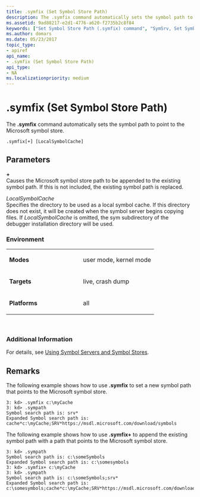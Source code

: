 ```yaml
---
title: .symfix (Set Symbol Store Path)
description: The .symfix command automatically sets the symbol path to point to the Microsoft symbol store.
ms.assetid: 9ad80217-e2d1-4776-a620-f2735b2c8f84
keywords: ["Set Symbol Store Path (.symfix) command", "SymSrv, Set Symbol Store Path (.symfix) command", ".symfix (Set Symbol Store Path) Windows Debugging"]
ms.author: domars
ms.date: 05/23/2017
topic_type:
- apiref
api_name:
- .symfix (Set Symbol Store Path)
api_type:
- NA
ms.localizationpriority: medium
---
```


# .symfix (Set Symbol Store Path)


The **.symfix** command automatically sets the symbol path to point to the Microsoft symbol store.

```
.symfix[+] [LocalSymbolCache]
```

## <span id="ddk_meta_set_symbol_store_path_dbg"></span><span id="DDK_META_SET_SYMBOL_STORE_PATH_DBG"></span>Parameters


<span id="______________"></span> **+**   
Causes the Microsoft symbol store path to be appended to the existing symbol path. If this is not included, the existing symbol path is replaced.

<span id="_______LocalSymbolCache______"></span><span id="_______localsymbolcache______"></span><span id="_______LOCALSYMBOLCACHE______"></span> *LocalSymbolCache*   
Specifies the directory to be used as a local symbol cache. If this directory does not exist, it will be created when the symbol server begins copying files. If *LocalSymbolCache* is omitted, the sym subdirectory of the debugger installation directory will be used.

### <span id="Environment"></span><span id="environment"></span><span id="ENVIRONMENT"></span>Environment

<table>
<colgroup>
<col width="50%" />
<col width="50%" />
</colgroup>
<tbody>
<tr class="odd">
<td align="left"><p><strong>Modes</strong></p></td>
<td align="left"><p>user mode, kernel mode</p></td>
</tr>
<tr class="even">
<td align="left"><p><strong>Targets</strong></p></td>
<td align="left"><p>live, crash dump</p></td>
</tr>
<tr class="odd">
<td align="left"><p><strong>Platforms</strong></p></td>
<td align="left"><p>all</p></td>
</tr>
</tbody>
</table>

 

### <span id="Additional_Information"></span><span id="additional_information"></span><span id="ADDITIONAL_INFORMATION"></span>Additional Information

For details, see [Using Symbol Servers and Symbol Stores](symbol-stores-and-symbol-servers.md).

Remarks
-------

The following example shows how to use **.symfix** to set a new symbol path that points to the Microsoft symbol store.

```
3: kd> .symfix c:\myCache
3: kd> .sympath
Symbol search path is: srv*
Expanded Symbol search path is: cache*c:\myCache;SRV*https://msdl.microsoft.com/download/symbols
```

The following example shows how to use **.symfix+** to append the existing symbol path with a path that points to the Microsoft symbol store.

```
3: kd> .sympath
Symbol search path is: c:\someSymbols
Expanded Symbol search path is: c:\somesymbols
3: kd> .symfix+ c:\myCache
3: kd> .sympath
Symbol search path is: c:\someSymbols;srv*
Expanded Symbol search path is: c:\somesymbols;cache*c:\myCache;SRV*https://msdl.microsoft.com/download/symbols
```

 

 





